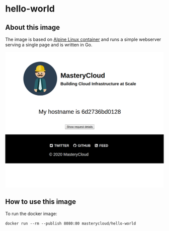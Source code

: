 # hello-world

## About this image

The image is based on [Alpine Linux container](https://hub.docker.com/_/alpine)
and runs a simple webserver serving a single page and is written in Go.

![Screenshot](./screenshot.png)

## How to use this image

To run the docker image:

```
docker run --rm --publish 8080:80 masterycloud/hello-world
```
